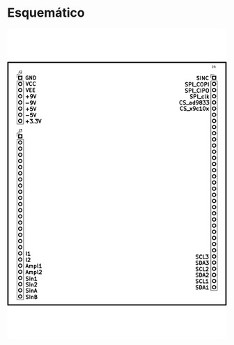 # Esquemático

![Barramento EITduino V01 - Kicad](https://github.com/Pinheirogustavo/PCB_projects/blob/main/KiCadProjects/Barramento_EITduino/print/Barramento_EITduino.svg)


